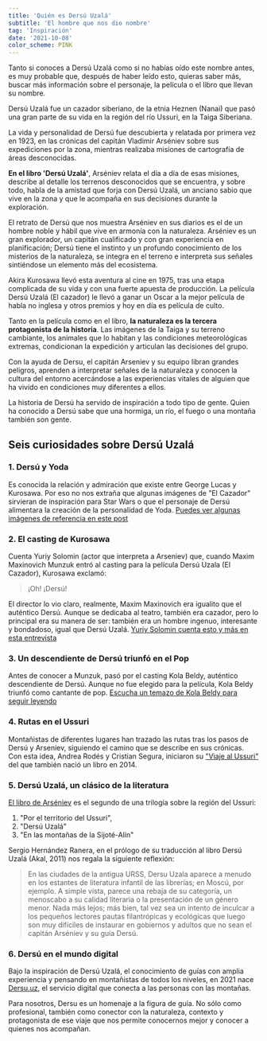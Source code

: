 ```yaml
---
title: 'Quién es Dersú Uzalá'
subtitle: 'El hombre que nos dio nombre'
tag: 'Inspiración'
date: '2021-10-08'
color_scheme: PINK
---
```


Tanto si conoces a Dersú Uzalá como si no habías oído este nombre antes, es muy probable que, después de haber leído esto, quieras saber más, buscar más información sobre el personaje, la película o el libro que llevan su nombre.

Dersú Uzalá fue un cazador siberiano, de la etnia Heznen (Nanai) que pasó una gran parte de su vida en la región del río Ussuri, en la Taiga Siberiana.

La vida y personalidad de Dersú fue descubierta y relatada por primera vez en 1923, en las crónicas del capitán Vladimir Arséniev sobre sus expediciones por la zona, mientras realizaba misiones de cartografía de áreas desconocidas.

**En el libro 'Dersú Uzalá'**, Arséniev relata el día a día de esas misiones, describe al detalle los terrenos desconocidos que se encuentra, y sobre todo, habla de la amistad que forja con Dersú Uzalá, un anciano sabio que vive en la zona y que le acompaña en sus decisiones durante la exploración.

El retrato de Dersú que nos muestra Arséniev en sus diarios es el de un hombre noble y hábil que vive en armonía con la naturaleza. Arséniev es un gran explorador, un capitán cualificado y con gran experiencia en planificación; Dersú tiene el instinto y un profundo conocimiento de los misterios de la naturaleza, se integra en el terreno e interpreta sus señales sintiéndose un elemento más del ecosistema. 

Akira Kurosawa llevó esta aventura al cine en 1975, tras una etapa complicada de su vida y con una fuerte apuesta de producción. La película Dersú Uzalá (El cazador) le llevó a ganar un Oscar a la mejor película de habla no inglesa y otros premios y hoy en día es película de culto.

Tanto en la película como en el libro, **la naturaleza es la tercera protagonista de la historia**. Las imágenes de la Taiga y su terreno cambiante, los animales que lo habitan y las condiciones meteorológicas extremas, condicionan la expedición y articulan las decisiones del grupo.

Con la ayuda de Dersu, el capitán Arseniev y su equipo libran grandes peligros, aprenden a interpretar señales de la naturaleza y conocen la cultura del entorno acercándose a las experiencias vitales de alguien que ha vivido en condiciones muy diferentes a ellos.

La historia de Dersú ha servido de inspiración a todo tipo de gente. Quien ha conocido a Dersú sabe que una hormiga, un río, el fuego o una montaña también son gente.

## Seis curiosidades sobre Dersú Uzalá

### 1. Dersú y Yoda

Es conocida la relación y admiración que existe entre George Lucas y Kurosawa. Por eso no nos extraña que algunas imágenes de "El Cazador" sirvieran de inspiración para Star Wars o que el personaje de Dersú alimentara la creación de la personalidad de Yoda. [Puedes ver algunas imágenes de referencia en este post](http://fd.noneinc.com/secrethistoryofstarwarscom/secrethistoryofstarwars.com/kurosawa3.html)

### 2. El casting de Kurosawa

Cuenta Yuriy Solomin (actor que interpreta a Arseniev) que, cuando Maxim Maxinovich Munzuk entró al casting para la película Dersú Uzala (El Cazador), Kurosawa exclamó: 

> ¡Oh! ¡Dersú!

El director lo vio claro, realmente, Maxim Maxinovich era igualito que el auténtico Dersú. Aunque se dedicaba al teatro, también era cazador, pero lo principal era su manera de ser: también era un hombre ingenuo, interesante y bondadoso, igual que Dersú Uzalá. [Yuriy Solomin cuenta esto y más en esta entrevista](https://www.youtube.com/watch?v=QtkTZ-4lUuM)

### 3. Un descendiente de Dersú triunfó en el Pop

Antes de conocer a Munzuk, pasó por el casting Kola Beldy, auténtico descendiente de Dersú. Aunque no fue elegido para la película, Kola Beldy triunfó como cantante de pop. [Escucha un temazo de Kola Beldy para seguir leyendo](https://www.youtube.com/watch?v=JLTDhK25Lp0)

### 4. Rutas en el Ussuri

Montañistas de diferentes lugares han trazado las rutas tras los pasos de Dersú y Arseniev, siguiendo el camino que se describe en sus crónicas. Con esta idea, Andrea Rodés y Cristian Segura, iniciaron su ["Viaje al Ussuri"](https://www.todostuslibros.com/libros/viaje-al-ussuri_978-84-941052-4-1#synopsis) del que también nació un libro en 2014.

### 5. Dersú Uzalá, un clásico de la literatura

[El libro de Arséniev](https://www.todostuslibros.com/libros/dersu-uzala_978-84-9793-884-6) es el segundo de una trilogía sobre la región del Ussuri:

1. "Por el territorio del Ussuri",
2. "Dersú Uzalá"
3. "En las montañas de la Sijoté-Alín"

Sergio Hernández Ranera, en el prólogo de su traducción al libro Dersú Uzalá (Akal, 2011) nos regala la siguiente reflexión:

> En las ciudades de la antigua URSS, Dersu Uzala aparece a menudo en los estantes de literatura infantil de las librerías; en Moscú, por ejemplo. A simple vista, parece una rebaja de su categoría, un menoscabo a su calidad literaria o la presentación de un género menor. Nada más lejos; más bien, tal vez sea un intento de inculcar a los pequeños lectores pautas filantrópicas y ecológicas que luego son muy difíciles de instaurar en gobiernos y adultos que no sean el capitán Arséniev y su guía Dersú.

### 6. Dersú en el mundo digital

Bajo la inspiración de Dersú Uzalá, el conocimiento de guías con amplia experiencia y pensando en montañistas de todos los niveles, en 2021 nace [Dersu.uz](http://dersu.uz), el servicio digital que conecta a las personas con las montañas.

Para nosotros, Dersu es un homenaje a la figura de guía. No sólo como profesional, también como conector con la naturaleza,  contexto y protagonista de ese viaje que nos permite conocernos mejor y conocer a quienes nos acompañan.
